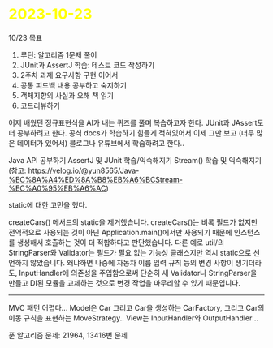 # <span style="color:yellow">2023-10-23</span>

10/23 목표
1. 루틴: 알고리즘 1문제 풀이
2. JUnit과 AssertJ 학습: 테스트 코드 작성하기
3. 2주차 과제 요구사항 구현 이어서
4. 공통 피드백 내용 공부하고 숙지하기
5. 객체지향의 사실과 오해 책 읽기
6. 코드리뷰하기


어제 배웠던 정규표현식을 AI가 내는 퀴즈를 풀며 복습하고자 한다.
JUnit과 JAssert도 더 공부하려고 한다. 공식 docs가 학습하기 힘들게 적혀있어서 이제 그만 보고 (너무 많은 데이터가 있어서) 블로그나 유튜브에서 학습하려고 한다..

Java API 공부하기
AssertJ 및 JUnit 학습/익숙해지기
Stream() 학습 및 익숙해지기 (참고: https://velog.io/@yun8565/Java-%EC%8A%A4%ED%8A%B8%EB%A6%BCStream-%EC%A0%95%EB%A6%AC)

static에 대한 고민을 했다.

createCars() 메서드의 static을 제거했습니다. createCars()는 비록 필드가 없지만 전역적으로 사용되는 것이 아닌 Application.main()에서만 사용되기 때문에 인스턴스를 생성해서 호출하는 것이 더 적합하다고 판단했습니다. 다른 예로 util/의 StringParser와 Validator는 필드가 필요 없는 기능성 클래스지만 역시 static으로 선언하지 않았습니다. 왜냐하면 나중에 자동차 이름 입력 규칙 등의 변경 사항이 생기더라도, InputHandler에 의존성을 주입함으로써 단순히 새 Validator나 StringParser을 만들고 DI된 모듈을 교체하는 것으로 변경 작업을 마무리할 수 있기 때문입니다.


- - -


MVC 패턴 어렵다...
Model은 Car 그리고 Car을 생성하는 CarFactory, 그리고 Car의 이동 규칙을 표현하는 MoveStrategy..
View는 InputHandler와 OutputHandler ..


푼 알고리즘 문제: 21964, 13416번 문제


